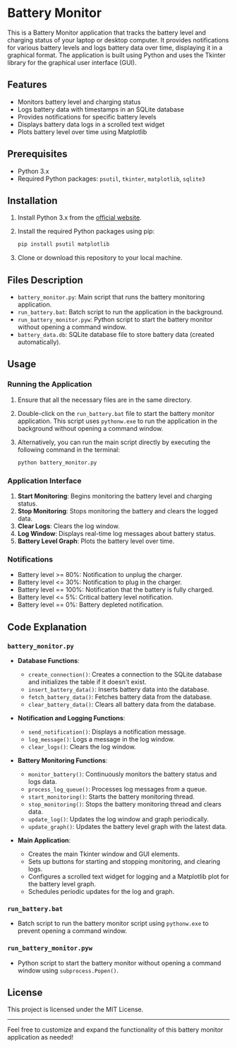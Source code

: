 # Battery Monitor

This is a Battery Monitor application that tracks the battery level and charging status of your laptop or desktop computer. It provides notifications for various battery levels and logs battery data over time, displaying it in a graphical format. The application is built using Python and uses the Tkinter library for the graphical user interface (GUI).

## Features

- Monitors battery level and charging status
- Logs battery data with timestamps in an SQLite database
- Provides notifications for specific battery levels
- Displays battery data logs in a scrolled text widget
- Plots battery level over time using Matplotlib

## Prerequisites

- Python 3.x
- Required Python packages: `psutil`, `tkinter`, `matplotlib`, `sqlite3`

## Installation

1. Install Python 3.x from the [official website](https://www.python.org/downloads/).

2. Install the required Python packages using pip:

    ```bash
    pip install psutil matplotlib
    ```

3. Clone or download this repository to your local machine.

## Files Description

- `battery_monitor.py`: Main script that runs the battery monitoring application.
- `run_battery.bat`: Batch script to run the application in the background.
- `run_battery_monitor.pyw`: Python script to start the battery monitor without opening a command window.
- `battery_data.db`: SQLite database file to store battery data (created automatically).

## Usage

### Running the Application

1. Ensure that all the necessary files are in the same directory.
2. Double-click on the `run_battery.bat` file to start the battery monitor application. This script uses `pythonw.exe` to run the application in the background without opening a command window.
3. Alternatively, you can run the main script directly by executing the following command in the terminal:

    ```bash
    python battery_monitor.py
    ```

### Application Interface

1. **Start Monitoring**: Begins monitoring the battery level and charging status.
2. **Stop Monitoring**: Stops monitoring the battery and clears the logged data.
3. **Clear Logs**: Clears the log window.
4. **Log Window**: Displays real-time log messages about battery status.
5. **Battery Level Graph**: Plots the battery level over time.

### Notifications

- Battery level >= 80%: Notification to unplug the charger.
- Battery level <= 30%: Notification to plug in the charger.
- Battery level == 100%: Notification that the battery is fully charged.
- Battery level <= 5%: Critical battery level notification.
- Battery level == 0%: Battery depleted notification.

## Code Explanation

### `battery_monitor.py`

- **Database Functions**:
    - `create_connection()`: Creates a connection to the SQLite database and initializes the table if it doesn't exist.
    - `insert_battery_data()`: Inserts battery data into the database.
    - `fetch_battery_data()`: Fetches battery data from the database.
    - `clear_battery_data()`: Clears all battery data from the database.

- **Notification and Logging Functions**:
    - `send_notification()`: Displays a notification message.
    - `log_message()`: Logs a message in the log window.
    - `clear_logs()`: Clears the log window.

- **Battery Monitoring Functions**:
    - `monitor_battery()`: Continuously monitors the battery status and logs data.
    - `process_log_queue()`: Processes log messages from a queue.
    - `start_monitoring()`: Starts the battery monitoring thread.
    - `stop_monitoring()`: Stops the battery monitoring thread and clears data.
    - `update_log()`: Updates the log window and graph periodically.
    - `update_graph()`: Updates the battery level graph with the latest data.

- **Main Application**:
    - Creates the main Tkinter window and GUI elements.
    - Sets up buttons for starting and stopping monitoring, and clearing logs.
    - Configures a scrolled text widget for logging and a Matplotlib plot for the battery level graph.
    - Schedules periodic updates for the log and graph.

### `run_battery.bat`

- Batch script to run the battery monitor script using `pythonw.exe` to prevent opening a command window.

### `run_battery_monitor.pyw`

- Python script to start the battery monitor without opening a command window using `subprocess.Popen()`.

## License

This project is licensed under the MIT License.

---

Feel free to customize and expand the functionality of this battery monitor application as needed!